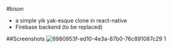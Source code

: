 #bison
* a simple yik yak-esque clone in react-native
* Firebase backend (to be replaced)


##Screenshots
![6980953f-ed10-4e3a-87b0-76c891087c29 1](https://cloud.githubusercontent.com/assets/955730/14974719/6fbe1dbe-10ad-11e6-8351-cb0ffc715735.png)
